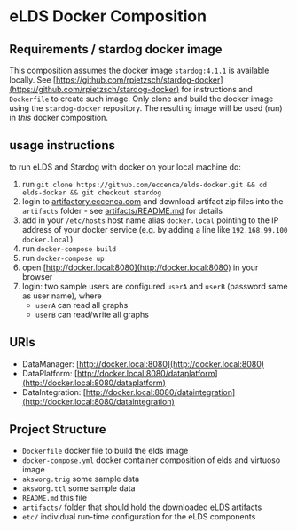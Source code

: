 # eLDS Docker Composition

## Requirements / stardog docker image

This composition assumes the docker image `stardog:4.1.1` is available locally.
See [https://github.com/rpietzsch/stardog-docker](https://github.com/rpietzsch/stardog-docker) for instructions and `Dockerfile` to create such image. Only clone and build the docker image using the `stardog-docker` repository. The resulting image will be used (run) in _this_ docker composition.


## usage instructions

to run eLDS and Stardog with docker on your local machine do:

1. run `git clone https://github.com/eccenca/elds-docker.git && cd elds-docker && git checkout stardog`
2. login to [artifactory.eccenca.com](https://artifactory.eccenca.com) and download artifact zip files into the `artifacts` folder - see [artifacts/README.md](artifacts/README.md) for details
3. add in your `/etc/hosts` host name alias `docker.local` pointing to the IP address of your docker service (e.g. by adding a line like `192.168.99.100    docker.local`)
4. run `docker-compose build`
5. run `docker-compose up`
6. open [http://docker.local:8080](http://docker.local:8080) in your browser
7. login: two sample users are configured `userA` and `userB` (password same as user name), where
    - `userA` can read all graphs
    - `userB` can read/write all graphs


## URIs

- DataManager: [http://docker.local:8080](http://docker.local:8080)
- DataPlatform: [http://docker.local:8080/dataplatform](http://docker.local:8080/dataplatform)
- DataIntegration: [http://docker.local:8080/dataintegration](http://docker.local:8080/dataintegration)


## Project Structure

- `Dockerfile` docker file to build the elds image
- `docker-compose.yml` docker container composition of elds and virtuoso image
- `aksworg.trig` some sample data 
- `aksworg.ttl` some sample data 
- `README.md` this file
- `artifacts/` folder that should hold the downloaded eLDS artifacts
- `etc/` individual run-time configuration for the eLDS components
